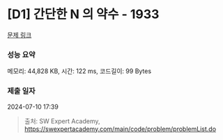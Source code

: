 # [D1] 간단한 N 의 약수 - 1933 

[문제 링크](https://swexpertacademy.com/main/code/problem/problemDetail.do?contestProbId=AV5PhcWaAKIDFAUq) 

### 성능 요약

메모리: 44,828 KB, 시간: 122 ms, 코드길이: 99 Bytes

### 제출 일자

2024-07-10 17:39



> 출처: SW Expert Academy, https://swexpertacademy.com/main/code/problem/problemList.do